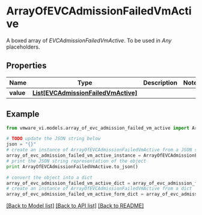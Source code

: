 # ArrayOfEVCAdmissionFailedVmActive

A boxed array of *EVCAdmissionFailedVmActive*. To be used in *Any* placeholders. 

## Properties
Name | Type | Description | Notes
------------ | ------------- | ------------- | -------------
**value** | [**List[EVCAdmissionFailedVmActive]**](EVCAdmissionFailedVmActive.md) |  | 

## Example

```python
from vmware_vi.models.array_of_evc_admission_failed_vm_active import ArrayOfEVCAdmissionFailedVmActive

# TODO update the JSON string below
json = "{}"
# create an instance of ArrayOfEVCAdmissionFailedVmActive from a JSON string
array_of_evc_admission_failed_vm_active_instance = ArrayOfEVCAdmissionFailedVmActive.from_json(json)
# print the JSON string representation of the object
print ArrayOfEVCAdmissionFailedVmActive.to_json()

# convert the object into a dict
array_of_evc_admission_failed_vm_active_dict = array_of_evc_admission_failed_vm_active_instance.to_dict()
# create an instance of ArrayOfEVCAdmissionFailedVmActive from a dict
array_of_evc_admission_failed_vm_active_form_dict = array_of_evc_admission_failed_vm_active.from_dict(array_of_evc_admission_failed_vm_active_dict)
```
[[Back to Model list]](../README.md#documentation-for-models) [[Back to API list]](../README.md#documentation-for-api-endpoints) [[Back to README]](../README.md)



